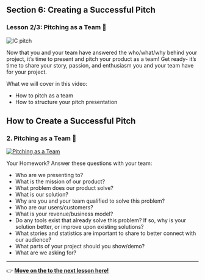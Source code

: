 ## Section 6: Creating a Successful Pitch
### Lesson 2/3: Pitching as a Team 📝

![IC pitch](https://user-images.githubusercontent.com/18564645/134086558-45f4781e-c46d-407d-bbe9-ac4f17024f7d.png)

Now that you and your team have answered the who/what/why behind your project, it’s time to present and pitch your product as a team! Get ready- it’s time to share your story, passion, and enthusiasm you and your team have for your project.


What we will cover in this video: 

- How to pitch as a team
- How to structure your pitch presentation

## How to Create a Successful Pitch 

### 2. Pitching as a Team 📝

[![Pitching as a Team](https://user-images.githubusercontent.com/18564645/134134637-7dc85e13-e6a5-4aed-b253-2cd11a33d10a.png)](https://youtu.be/WJSKVSgOngM "Pitching as a Team")

Your Homework? Answer these questions with your team:

- Who are we presenting to?
- What is the mission of our product?
- What problem does our product solve?
- What is our solution?
- Why are you and your team qualified to solve this problem?
- Who are our users/customers?
- What is your revenue/business model?
- Do any tools exist that already solve this problem? If so, why is your solution better, or improve upon existing solutions?
- What stories and statistics are important to share to better connect with our audience?
- What parts of your project should you show/demo?
- What are we asking for?

---


👉 [**Move on the to the next lesson here!**](../../6-Successful-Pitch/3.Pitch-Deck-Tips/README.md) 

